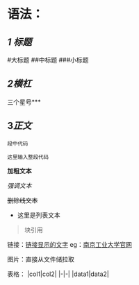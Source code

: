 # 语法：

## ***1 标题***
#大标题
 ##中标题
 ###小标题
 ## ***2横杠***
 三个星号***
 ## 3***正文***
 `段中代码`
 
 ```可以在这里输入代码使用的语言
这里输入整段代码
```

**加粗文本**

*强调文本*

~~删除线文本~~

 - 这里是列表文本

> 块引用

链接：[链接显示的文字](链接的地址)
eg：[南京工业大学官网](https://www.njtech.edu.cn/)

图片：直接从文件储拉取


表格：
|col1|col2|
|-|-|
|data1|data2|





 



<!--stackedit_data:
eyJoaXN0b3J5IjpbLTE2ODY1Mjc2NjJdfQ==
-->